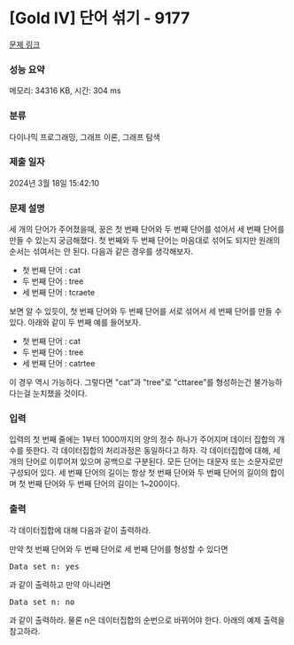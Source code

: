 # [Gold IV] 단어 섞기 - 9177 

[문제 링크](https://www.acmicpc.net/problem/9177) 

### 성능 요약

메모리: 34316 KB, 시간: 304 ms

### 분류

다이나믹 프로그래밍, 그래프 이론, 그래프 탐색

### 제출 일자

2024년 3월 18일 15:42:10

### 문제 설명

<p>세 개의 단어가 주어졌을때, 꿍은 첫 번째 단어와 두 번째 단어를 섞어서 세 번째 단어를 만들 수 있는지 궁금해졌다. 첫 번째와 두 번째 단어는 마음대로 섞어도 되지만 원래의 순서는 섞여서는 안 된다. 다음과 같은 경우를 생각해보자.</p>

<ul>
	<li>첫 번째 단어 : cat</li>
	<li>두 번째 단어 : tree</li>
	<li>세 번째 단어 : tcraete</li>
</ul>

<p>보면 알 수 있듯이, 첫 번째 단어와 두 번째 단어를 서로 섞어서 세 번째 단어를 만들 수 있다. 아래와 같이 두 번째 예를 들어보자.</p>

<ul>
	<li>첫 번째 단어 : cat</li>
	<li>두 번째 단어 : tree</li>
	<li>세 번째 단어 : catrtee</li>
</ul>

<p>이 경우 역시 가능하다. 그렇다면 "cat"과 "tree"로 "cttaree"를 형성하는건 불가능하다는걸 눈치챘을 것이다.</p>

### 입력 

 <p>입력의 첫 번째 줄에는 1부터 1000까지의 양의 정수 하나가 주어지며 데이터 집합의 개수를 뜻한다. 각 데이터집합의 처리과정은 동일하다고 하자. 각 데이터집합에 대해, 세 개의 단어로 이루어져 있으며 공백으로 구분된다. 모든 단어는 대문자 또는 소문자로만 구성되어 있다. 세 번째 단어의 길이는 항상 첫 번째 단어와 두 번째 단어의 길이의 합이며 첫 번째 단어와 두 번째 단어의 길이는 1~200이다.</p>

### 출력 

 <p>각 데이터집합에 대해 다음과 같이 출력하라.</p>

<p>만약 첫 번째 단어와 두 번째 단어로 세 번째 단어를 형성할 수 있다면</p>

<pre>Data set n: yes</pre>

<p>과 같이 출력하고 만약 아니라면</p>

<pre>Data set n: no</pre>

<p>과 같이 출력하라. 물론 n은 데이터집합의 순번으로 바뀌어야 한다. 아래의 예제 출력을 참고하라.</p>

